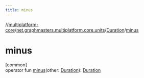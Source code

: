 ```yaml
---
title: minus
---
```

//[multiplatform-core](../../../index.html)/[net.graphmasters.multiplatform.core.units](../index.html)/[Duration](index.html)/[minus](minus.html)



# minus



[common]\
operator fun [minus](minus.html)(other: [Duration](index.html)): [Duration](index.html)




